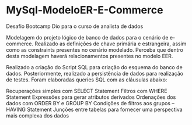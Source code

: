 # MySql-ModeloER-E-Commerce
Desafio Bootcamp Dio para o curso de analista de dados

Modelagem do projeto lógico de banco de dados para o cenário de e-commerce. Realizado as definições de chave primária e estrangeira, assim como as constraints presentes no cenário modelado. Perceba que dentro desta modelagem haverá relacionamentos presentes no modelo EER. 

Realizado a criação do Script SQL para criação do esquema do banco de dados. Posteriormente, realizado a persistência de dados para realização de testes. Foram elaboradas queries SQL com as cláusulas abaixo:

Recuperações simples com SELECT Statement
Filtros com WHERE Statement
Expressões para gerar atributos derivados
Ordenações dos dados com ORDER BY e GROUP BY
Condições de filtros aos grupos – HAVING Statement
Junções entre tabelas para fornecer uma perspectiva mais complexa dos dados
